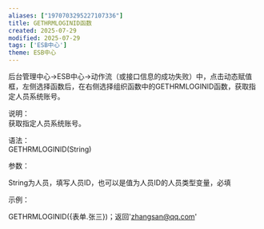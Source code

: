 ```yaml
---
aliases: ["1970703295227107336"]
title: GETHRMLOGINID函数
created: 2025-07-29
modified: 2025-07-29
tags: ['ESB中心']
theme: ESB中心
---
```


后台管理中心->ESB中心->动作流（或接口信息的成功失败）中，点击动态赋值框，左侧选择函数后，在右侧选择组织函数中的GETHRMLOGINID函数，获取指定人员系统账号。

说明：  
获取指定人员系统账号。

语法：  
GETHRMLOGINID(String)

参数：

String为人员，填写人员ID，也可以是值为人员ID的人员类型变量，必填

示例：

GETHRMLOGINID({表单.张三})；返回'zhangsan@qq.com'